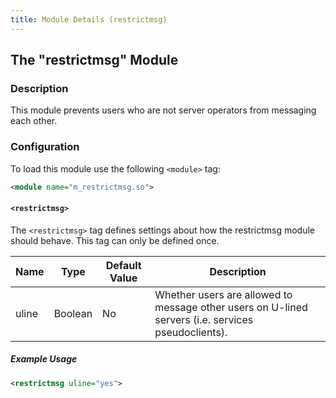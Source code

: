 ```yaml
---
title: Module Details (restrictmsg)
---
```


## The "restrictmsg" Module

### Description

This module prevents users who are not server operators from messaging each other.

### Configuration

To load this module use the following `<module>` tag:

```xml
<module name="m_restrictmsg.so">
```

#### `<restrictmsg>`

The `<restrictmsg>` tag defines settings about how the restrictmsg module should behave. This tag can only be defined once.

Name  | Type    | Default Value | Description
----- | ------- | ------------- | -----------
uline | Boolean | No            | Whether users are allowed to message other users on U-lined servers (i.e. services pseudoclients).

##### Example Usage

```xml
<restrictmsg uline="yes">
```
